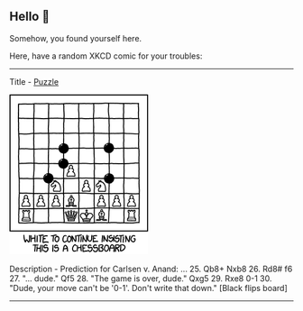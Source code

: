 ## Hello 👀

Somehow, you found yourself here.

Here, have a random XKCD comic for your troubles:

-----------------------------------

Title - [Puzzle](https://xkcd.com/1287)

![Puzzle](./random_comic.png)

Description - Prediction for Carlsen v. Anand: ... 25. Qb8+ Nxb8 26. Rd8# f6 27. "... dude." Qf5 28. "The game is over, dude." Qxg5 29. Rxe8 0-1 30. "Dude, your move can't be '0-1'. Don't write that down." [Black flips board]

-----------------------------------